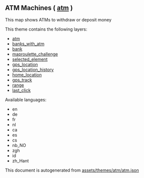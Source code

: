 [//]: # (WARNING: this file is automatically generated. Please find the sources at the bottom and edit those sources)

 ATM Machines ( [atm](https://mapcomplete.osm.be/atm) ) 
--------------------------------------------------------



This map shows ATMs to withdraw or deposit money

This theme contains the following layers:



  - [atm](../Layers/atm.md)
  - [banks_with_atm](../Layers/banks_with_atm.md)
  - [bank](../Layers/bank.md)
  - [maproulette_challenge](../Layers/maproulette_challenge.md)
  - [selected_element](../Layers/selected_element.md)
  - [gps_location](../Layers/gps_location.md)
  - [gps_location_history](../Layers/gps_location_history.md)
  - [home_location](../Layers/home_location.md)
  - [gps_track](../Layers/gps_track.md)
  - [range](../Layers/range.md)
  - [last_click](../Layers/last_click.md)


Available languages:



  - en
  - de
  - fr
  - nl
  - ca
  - es
  - cs
  - nb_NO
  - zgh
  - id
  - zh_Hant
 

This document is autogenerated from [assets/themes/atm/atm.json](https://github.com/pietervdvn/MapComplete/blob/develop/assets/themes/atm/atm.json)
